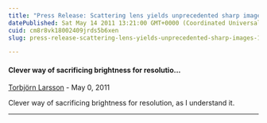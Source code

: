 ```yaml
---
title: "Press Release: Scattering lens yields unprecedented sharp images"
datePublished: Sat May 14 2011 13:21:00 GMT+0000 (Coordinated Universal Time)
cuid: cm8r8vk18002409jrds5b6xen
slug: press-release-scattering-lens-yields-unprecedented-sharp-images-1

---
```



#### Clever way of sacrificing brightness for resolutio...
[Torbjörn Larsson](https://www.blogger.com/profile/13304729731231255545 "noreply@blogger.com") - <time datetime="2011-05-15T00:39:23.174+02:00">May 0, 2011</time>

Clever way of sacrificing brightness for resolution, as I understand it.
<hr />
